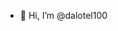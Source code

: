 - 👋 Hi, I’m @dalotel100
<!---
dalotel100/dalotel100 is a ✨ special ✨ repository because its `README.md` (this file) appears on your GitHub profile.
You can click the Preview link to take a look at your changes.
--->
